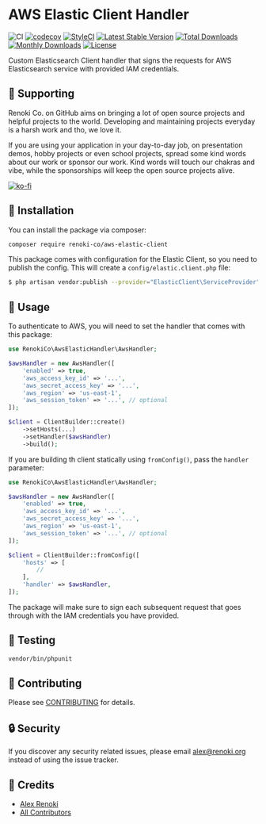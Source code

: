 AWS Elastic Client Handler
==========================

![CI](https://github.com/renoki-co/aws-elastic-client/workflows/CI/badge.svg?branch=master)
[![codecov](https://codecov.io/gh/renoki-co/aws-elastic-client/branch/master/graph/badge.svg)](https://codecov.io/gh/renoki-co/aws-elastic-client/branch/master)
[![StyleCI](https://github.styleci.io/repos/344591179/shield?branch=master)](https://github.styleci.io/repos/344591179)
[![Latest Stable Version](https://poser.pugx.org/renoki-co/aws-elastic-client/v/stable)](https://packagist.org/packages/renoki-co/aws-elastic-client)
[![Total Downloads](https://poser.pugx.org/renoki-co/aws-elastic-client/downloads)](https://packagist.org/packages/renoki-co/aws-elastic-client)
[![Monthly Downloads](https://poser.pugx.org/renoki-co/aws-elastic-client/d/monthly)](https://packagist.org/packages/renoki-co/aws-elastic-client)
[![License](https://poser.pugx.org/renoki-co/aws-elastic-client/license)](https://packagist.org/packages/renoki-co/aws-elastic-client)

Custom Elasticsearch Client handler that signs the requests for AWS Elasticsearch service with provided IAM credentials.

## 🤝 Supporting

Renoki Co. on GitHub aims on bringing a lot of open source projects and helpful projects to the world. Developing and maintaining projects everyday is a harsh work and tho, we love it.

If you are using your application in your day-to-day job, on presentation demos, hobby projects or even school projects, spread some kind words about our work or sponsor our work. Kind words will touch our chakras and vibe, while the sponsorships will keep the open source projects alive.

[![ko-fi](https://www.ko-fi.com/img/githubbutton_sm.svg)](https://ko-fi.com/R6R42U8CL)

## 🚀 Installation

You can install the package via composer:

```bash
composer require renoki-co/aws-elastic-client
```

This package comes with configuration for the Elastic Client, so you need to publish the config. This will create a `config/elastic.client.php` file:

```bash
$ php artisan vendor:publish --provider="ElasticClient\ServiceProvider"
```

## 🙌 Usage

To authenticate to AWS, you will need to set the handler that comes with this package:

```php
use RenokiCo\AwsElasticHandler\AwsHandler;

$awsHandler = new AwsHandler([
    'enabled' => true,
    'aws_access_key_id' => '...',
    'aws_secret_access_key' => '...',
    'aws_region' => 'us-east-1',
    'aws_session_token' => '...', // optional
]);

$client = ClientBuilder::create()
    ->setHosts(...)
    ->setHandler($awsHandler)
    ->build();
```

If you are building th client statically using `fromConfig()`, pass the `handler` parameter:

```php
use RenokiCo\AwsElasticHandler\AwsHandler;

$awsHandler = new AwsHandler([
    'enabled' => true,
    'aws_access_key_id' => '...',
    'aws_secret_access_key' => '...',
    'aws_region' => 'us-east-1',
    'aws_session_token' => '...', // optional
]);

$client = ClientBuilder::fromConfig([
    'hosts' => [
        //
    ],
    'handler' => $awsHandler,
]);
```

The package will make sure to sign each subsequent request that goes through with the IAM credentials you have provided.

## 🐛 Testing

``` bash
vendor/bin/phpunit
```

## 🤝 Contributing

Please see [CONTRIBUTING](CONTRIBUTING.md) for details.

## 🔒  Security

If you discover any security related issues, please email alex@renoki.org instead of using the issue tracker.

## 🎉 Credits

- [Alex Renoki](https://github.com/rennokki)
- [All Contributors](../../contributors)
